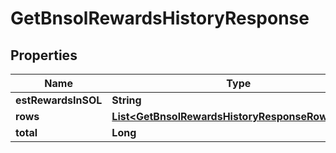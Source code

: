 

# GetBnsolRewardsHistoryResponse


## Properties

| Name | Type | Description | Notes |
|------------ | ------------- | ------------- | -------------|
|**estRewardsInSOL** | **String** |  |  [optional] |
|**rows** | [**List&lt;GetBnsolRewardsHistoryResponseRowsInner&gt;**](GetBnsolRewardsHistoryResponseRowsInner.md) |  |  [optional] |
|**total** | **Long** |  |  [optional] |



